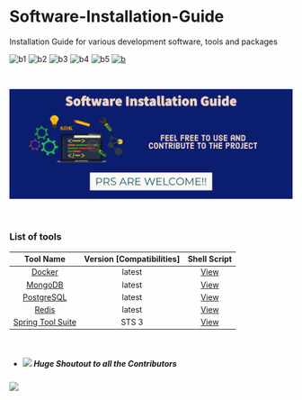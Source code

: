# Software-Installation-Guide

Installation Guide for various development software, tools and packages

![b1](https://img.shields.io/tokei/lines/github/shravan20/software-installation-guides)
![b2](https://img.shields.io/github/stars/shravan20/software-installation-guides)
![b3](https://img.shields.io/github/issues/shravan20/software-installation-guides)
![b4](https://img.shields.io/github/forks/shravan20/software-installation-guides)
![b5](https://img.shields.io/github/license/shravan20/software-installation-guides)
[![b](https://img.shields.io/twitter/url?style=social&url=https%3A%2F%2Fgithub.com%2Fshravan20%2Fsoftware-installation-guides)](https://img.shields.io/twitter/url?style=social&url=https%3A%2F%2Fgithub.com%2Fshravan20%2Fsoftware-installation-guides)

<br>

![alt cover](./assets/coverImage.png)

<br>

### List of tools

| Tool Name  | Version [Compatibilities]  | Shell Script |
|:-:|:-:|:-:|
| [Docker](./tools/docker/README.md)  | latest  | [View](./tools/docker)
| [MongoDB](./tools/mongodb/README.md)  | latest  | [View](./tools/mongodb) |
| [PostgreSQL](./tools/postgresql/README.md)| latest | [View](./tools/postgresql) |
| [Redis](./tools/Redis/README.md)      | latest  | [View](./tools/Redis)    |
| [Spring Tool Suite](./tools/STS/README.md) | STS 3 | [View](./tools/STS) |
<br>


- ##### <img src="https://ghost.org/images/docs/setup/fork.gif" width="30"> _Huge Shoutout to all the Contributors_
![](https://contrib.rocks/image?repo=shravan20/software-installation-guides)

<br>
